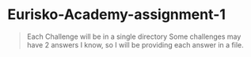 # Eurisko-Academy-assignment-1

> Each Challenge will be in a single directory
> Some challenges may have 2 answers I know, so I will be providing each answer in a file. 
